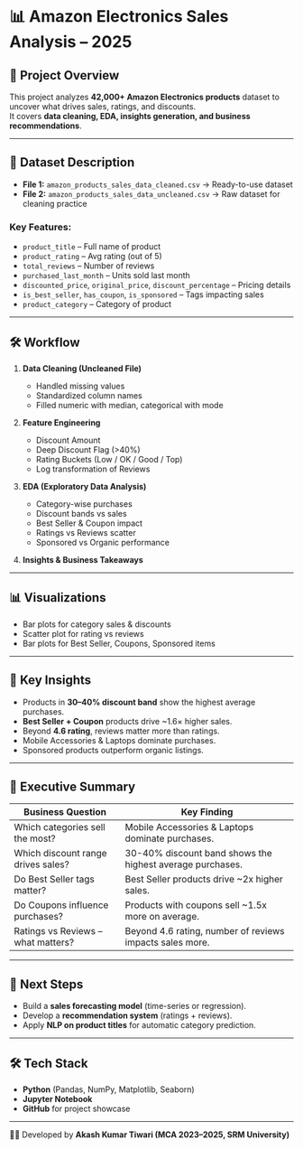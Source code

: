 # 📊 Amazon Electronics Sales Analysis – 2025

## 📌 Project Overview
This project analyzes **42,000+ Amazon Electronics products** dataset to uncover what drives sales, ratings, and discounts.  
It covers **data cleaning, EDA, insights generation, and business recommendations**.

---

## 📂 Dataset Description
- **File 1:** `amazon_products_sales_data_cleaned.csv` → Ready-to-use dataset  
- **File 2:** `amazon_products_sales_data_uncleaned.csv` → Raw dataset for cleaning practice  

### Key Features:
- `product_title` – Full name of product  
- `product_rating` – Avg rating (out of 5)  
- `total_reviews` – Number of reviews  
- `purchased_last_month` – Units sold last month  
- `discounted_price`, `original_price`, `discount_percentage` – Pricing details  
- `is_best_seller`, `has_coupon`, `is_sponsored` – Tags impacting sales  
- `product_category` – Category of product  

---

## 🛠️ Workflow

1. **Data Cleaning (Uncleaned File)**  
   - Handled missing values  
   - Standardized column names  
   - Filled numeric with median, categorical with mode  

2. **Feature Engineering**  
   - Discount Amount  
   - Deep Discount Flag (>40%)  
   - Rating Buckets (Low / OK / Good / Top)  
   - Log transformation of Reviews  

3. **EDA (Exploratory Data Analysis)**  
   - Category-wise purchases  
   - Discount bands vs sales  
   - Best Seller & Coupon impact  
   - Ratings vs Reviews scatter  
   - Sponsored vs Organic performance  

4. **Insights & Business Takeaways**  

---

## 📊 Visualizations
- Bar plots for category sales & discounts  
- Scatter plot for rating vs reviews  
- Bar plots for Best Seller, Coupons, Sponsored items  

---

## 📝 Key Insights
- Products in **30–40% discount band** show the highest average purchases.  
- **Best Seller + Coupon** products drive ~1.6× higher sales.  
- Beyond **4.6 rating**, reviews matter more than ratings.  
- Mobile Accessories & Laptops dominate purchases.  
- Sponsored products outperform organic listings.  

---

## 📌 Executive Summary

| Business Question                  | Key Finding                                                   |
|------------------------------------|---------------------------------------------------------------|
| Which categories sell the most?    | Mobile Accessories & Laptops dominate purchases.             |
| Which discount range drives sales? | 30-40% discount band shows the highest average purchases.     |
| Do Best Seller tags matter?        | Best Seller products drive ~2x higher sales.                 |
| Do Coupons influence purchases?    | Products with coupons sell ~1.5x more on average.            |
| Ratings vs Reviews – what matters? | Beyond 4.6 rating, number of reviews impacts sales more.     |

---

## 🚀 Next Steps
- Build a **sales forecasting model** (time-series or regression).  
- Develop a **recommendation system** (ratings + reviews).  
- Apply **NLP on product titles** for automatic category prediction.  

---

## 🛠️ Tech Stack
- **Python** (Pandas, NumPy, Matplotlib, Seaborn)  
- **Jupyter Notebook**  
- **GitHub** for project showcase  

---

👨‍💻 Developed by **Akash Kumar Tiwari (MCA 2023–2025, SRM University)**  

